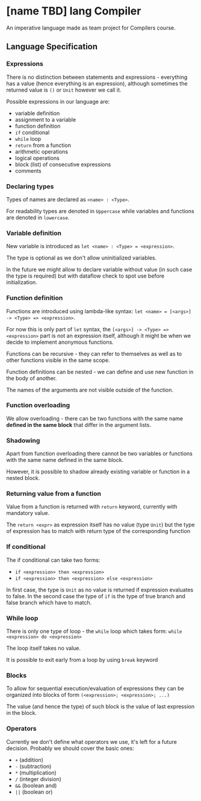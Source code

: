 # [name TBD] lang Compiler

An imperative language made as team project for Compilers course.

## Language Specification

### Expressions
There is no distinction between statements and expressions - everything has a value (hence everything is an expression), although sometimes the returned value is `()` or `Unit` however we call it.

Possible expressions in our language are:
- variable definition
- assignment to a variable
- function definition
- `if` conditional
- `while` loop
- `return` from a function
- arithmetic operations
- logical operations
- block (list) of consecutive expressions
- comments

### Declaring types

Types of names are declared as `<name> : <Type>`.

For readability types are denoted in `Uppercase` while variables and functions are denoted in `lowercase`.

### Variable definition

New variable is introduced as `let <name> : <Type> = <expression>`. 

The type is optional as we don't allow uninitialized variables.

In the future we might allow to declare variable without value (in such case the type is required) but with dataflow check to spot use before initialization.

### Function definition

Functions are introduced using lambda-like syntax: `let <name> = [<args>] -> <Type> => <expression>`.

For now this is only part of `let` syntax, the `[<args>] -> <Type> => <expression>` part is not an expression itself, although it might be when we decide to implement anonymous functions.

Functions can be recursive - they can refer to themselves as well as to other functions visible in the same scope.

Function definitions can be nested - we can define and use new function in the body of another.

The names of the arguments are not visible outside of the function.

### Function overloading

We allow overloading - there can be two functions with the same name **defined in the same block** that differ in the argument lists.

### Shadowing

Apart from function overloading there cannot be two variables or functions with the same name defined in the same block.

However, it is possible to shadow already existing variable or function in a nested block.

### Returning value from a function

Value from a function is returned with `return` keyword, currently with mandatory value. 

The `return <expr>` as expression itself has no value (type `Unit`) but the type of expression has to match with return type of the corresponding function

### If conditional

The if conditional can take two forms:
- `if <expression> then <expression>`
- `if <expression> then <expression> else <expression>`

In first case, the type is `Unit` as no value is returned if expression evaluates to false.
In the second case the type of `if` is the type of true branch and false branch which have to match.

### While loop

There is only one type of loop - the `while` loop which takes form: `while <expression> do <expression>`

The loop itself takes no value.

It is possible to exit early from a loop by using `break` keyword

### Blocks

To allow for sequential execution/evaluation of expressions they can be organized into blocks of form `(<expression>; <expression>; ...)`

The value (and hence the type) of such block is the value of last expression in the block.


### Operators

Currently we don't define what operators we use, it's left for a future decision.
Probably we should cover the basic ones:
- `+` (addition)
- `-` (subtraction)
- `*` (multiplication)
- `/` (integer division)
- `&&` (boolean and)
- `||` (boolean or)